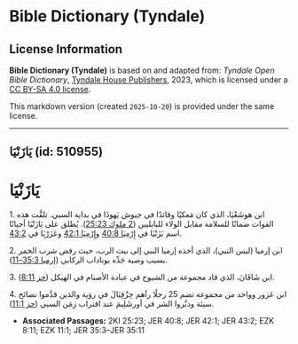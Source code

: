 # Bible Dictionary (Tyndale)

## License Information

**Bible Dictionary (Tyndale)** is based on and adapted from: _Tyndale Open Bible Dictionary_, [Tyndale House Publishers](https://tyndaleopenresources.com/), 2023, which is licensed under a [CC BY-SA 4.0 license](https://creativecommons.org/licenses/by-sa/4.0/legalcode.en).

This markdown version (created `2025-10-20`) is provided under the same license.



--------------------------------

## يَازَنْيَا (id: 510955)

يَازَنْيَا
==========

1\. ابن هوشَعْيَا، الذي كان مَعكيًا وقائدًا في جيوش يَهوذَا في بداية السبي. تلقَّت هذه القوات ضمانًا للسلامة مقابل الولاء للبابليين ([2 ملوك 25:23](https://ref.ly/2Kgs25:23)). يُطلق على يَازَنْيَا أحيانًا اسم يَزَنْيَا في [إِرْمِيَا 40:8](https://ref.ly/Jer40:8) و[إِرْمِيَا 42:1](https://ref.ly/Jer42:1) وعَزَرْيَا في [43:2](https://ref.ly/Jer43:2).

2\. ابن إرميا (ليس النبي)، الذي أخذه إرميا النبي إلى بيت الرب، حيث رفض شرب الخمر بسبب وصية جَدِّه يوناداب الركابي ([إرميا 35:3–11](https://ref.ly/Jer35:3-Jer35:11)).

3\. ابن شَافَانَ، الذي قاد مجموعة من الشيوخ في عبادة الأصنام في الهيكل ([حز 8:11](https://ref.ly/Ezek8:11)).

4\. ابن عَزور وواحد من مجموعة تضم 25 رجلًا رآهم حِزْقِيَالَ في رؤية والذين قدَّموا نصائح سيئة ودبَّروا الشر في أورشَلِيمَ عند اقتراب زمَن السبي ([حز 11:1](https://ref.ly/Ezek11:1)).

* **Associated Passages:** 2KI 25:23; JER 40:8; JER 42:1; JER 43:2; EZK 8:11; EZK 11:1; JER 35:3–JER 35:11

